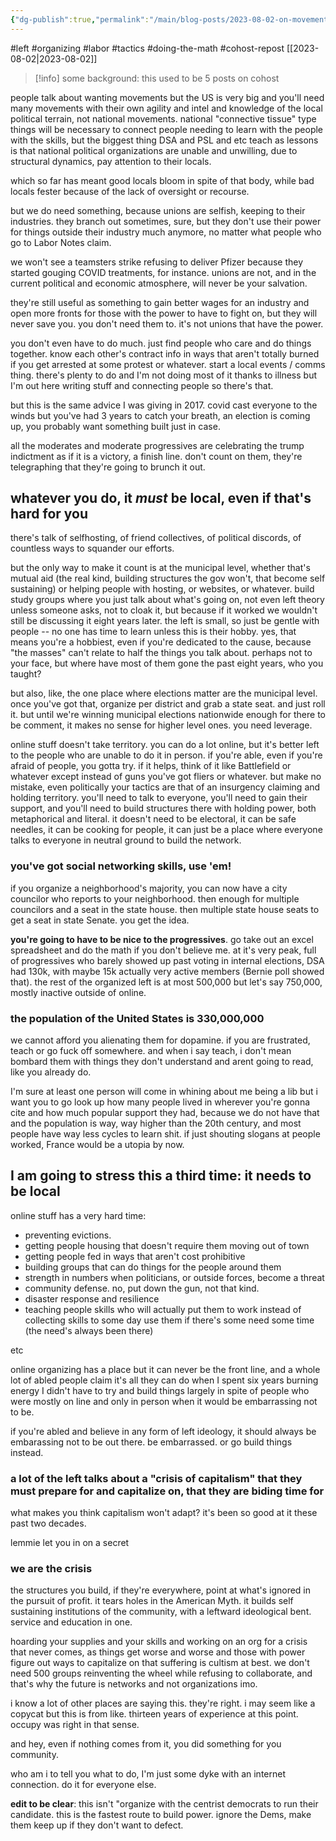 ```yaml
---
{"dg-publish":true,"permalink":"/main/blog-posts/2023-08-02-on-movements-i-guess/","noteIcon":""}
---
```



#left #organizing #labor #tactics #doing-the-math #cohost-repost
[[2023-08-02\|2023-08-02]]

>[!info] some background: this used to be 5 posts on cohost

people talk about wanting movements but the US is very big and you'll need many movements with their own agility and intel and knowledge of the local political terrain, not national movements. national "connective tissue" type things will be necessary to connect people needing to learn with the people with the skills, but the biggest thing DSA and PSL and etc teach as lessons is that national political organizations are unable and unwilling, due to structural dynamics, pay attention to their locals.

which so far has meant good locals bloom in spite of that body, while bad locals fester because of the lack of oversight or recourse.

but we do need something, because unions are selfish, keeping to their industries. they branch out sometimes, sure, but they don't use their power for things outside their industry much anymore, no matter what people who go to Labor Notes claim.

we won't see a teamsters strike refusing to deliver Pfizer because they started gouging COVID treatments, for instance. unions are not, and in the current political and economic atmosphere, will never be your salvation.

they're still useful as something to gain better wages for an industry and open more fronts for those with the power to have to fight on, but they will never save you. you don't need them to. it's not unions that have the power.

you don't even have to do much. just find people who care and do things together. know each other's contract info in ways that aren't totally burned if you get arrested at some protest or whatever. start a local events / comms thing. there's plenty to do and I'm not doing most of it thanks to illness but I'm out here writing stuff and connecting people so there's that.

but this is the same advice I was giving in 2017. covid cast everyone to the winds but you've had 3 years to catch your breath, an election is coming up, you probably want something built just in case.

all the moderates and moderate progressives are celebrating the trump indictment as if it is a victory, a finish line. don't count on them, they're telegraphing that they're going to brunch it out.

## whatever you do, it *must* be local, even if that's hard for you

there's talk of selfhosting, of friend collectives, of political discords, of countless ways to squander our efforts.

but the only way to make it count is at the municipal level, whether that's mutual aid (the real kind, building structures the gov won't, that become self sustaining) or helping people with hosting, or websites, or whatever. build study groups where you just talk about what's going on, not even left theory unless someone asks, not to cloak it, but because if it worked we wouldn't still be discussing it eight years later. the left is small, so just be gentle with people -- no one has time to learn unless this is their hobby. yes, that means you're a hobbiest, even if you're dedicated to the cause, because "the masses" can't relate to half the things you talk about. perhaps not to your face, but where have most of them gone the past eight years, who you taught?

but also, like, the one place where elections matter are the municipal level. once you've got that, organize per district and grab a state seat. and just roll it. but until we're winning municipal elections nationwide enough for there to be comment, it makes no sense for higher level ones. you need leverage.

online stuff doesn't take territory. you can do a lot online, but it's better left to the people who are unable to do it in person. if you're able, even if you're afraid of people, you gotta try. if it helps, think of it like Battlefield or whatever except instead of guns you've got fliers or whatever. but make no mistake, even politically your tactics are that of an insurgency claiming and holding territory. you'll need to talk to everyone, you'll need to gain their support, and you'll need to build structures there with holding power, both metaphorical and literal. it doesn't need to be electoral, it can be safe needles, it can be cooking for people, it can just be a place where everyone talks to everyone in neutral ground to build the network.

### you've got social networking skills, use 'em!

if you organize a neighborhood's majority, you can now have a city councilor who reports to your neighborhood. then enough for multiple councilors and a seat in the state house. then multiple state house seats to get a seat in state Senate. you get the idea.

**you're going to have to be nice to the progressives**. go take out an excel spreadsheet and do the math if you don't believe me. at it's very peak, full of progressives who barely showed up past voting in internal elections, DSA had 130k, with maybe 15k actually very active members (Bernie poll showed that). the rest of the organized left is at most 500,000 but let's say 750,000, mostly inactive outside of online.

### the population of the United States is 330,000,000

we cannot afford you alienating them for dopamine. if you are frustrated, teach or go fuck off somewhere. and when i say teach, i don't mean bombard them with things they don't understand and arent going to read, like you already do.

I'm sure at least one person will come in whining about me being a lib but i want you to go look up how many people lived in wherever you're gonna cite and how much popular support they had, because we do not have that and the population is way, way higher than the 20th century, and most people have way less cycles to learn shit. if just shouting slogans at people worked, France would be a utopia by now.

## I am going to stress this a third time: it needs to be local


online stuff has a very hard time:

- preventing evictions.
- getting people housing that doesn't require them moving out of town
- getting people fed in ways that aren't cost prohibitive
- building groups that can do things for the people around them
- strength in numbers when politicians, or outside forces, become a threat
- community defense. no, put down the gun, not that kind.
- disaster response and resilience
- teaching people skills who will actually put them to work instead of collecting skills to some day use them if there's some need some time (the need's always been there)

etc

online organizing has a place but it can never be the front line, and a whole lot of abled people claim it's all they can do when I spent six years burning energy I didn't have to try and build things largely in spite of people who were mostly on line and only in person when it would be embarrassing not to be.

if you're abled and believe in any form of left ideology, it should always be embarassing not to be out there. be embarrassed. or go build things instead.

### a lot of the left talks about a "crisis of capitalism" that they must prepare for and capitalize on, that they are biding time for

what makes you think capitalism won't adapt? it's been so good at it these past two decades.

lemmie let you in on a secret

### we are the crisis

the structures you build, if they're everywhere, point at what's ignored in the pursuit of profit. it tears holes in the American Myth. it builds self sustaining institutions of the community, with a leftward ideological bent. service and education in one.

hoarding your supplies and your skills and working on an org for a crisis that never comes, as things get worse and worse and those with power figure out ways to capitalize on that suffering is cultism at best. we don't need 500 groups reinventing the wheel while refusing to collaborate, and that's why the future is networks and not organizations imo.

i know a lot of other places are saying this. they're right. i may seem like a copycat but this is from like. thirteen years of experience at this point. occupy was right in that sense.

and hey, even if nothing comes from it, you did something for you community.

who am i to tell you what to do, I'm just some dyke with an internet connection. do it for everyone else.

**edit to be clear**: this isn't "organize with the centrist democrats to run their candidate. this is the fastest route to build power. ignore the Dems, make them keep up if they don't want to defect.
